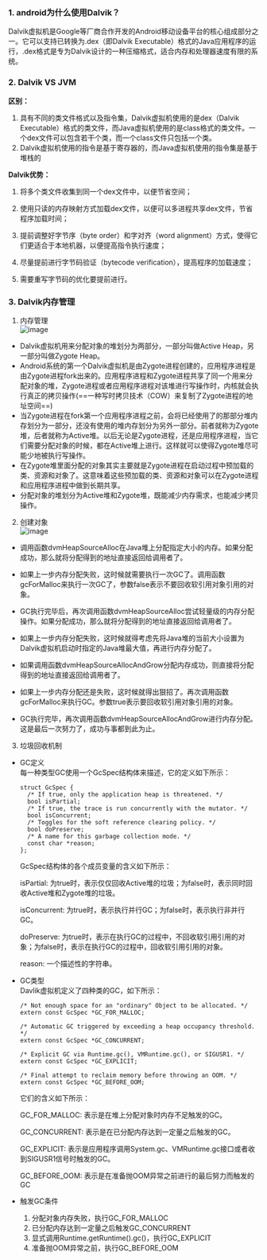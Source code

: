 ### 1. android为什么使用Dalvik？  
  Dalvik虚拟机是Google等厂商合作开发的Android移动设备平台的核心组成部分之一。它可以支持已转换为.dex（即Dalvik Executable）格式的Java应用程序的运行，.dex格式是专为Dalvik设计的一种压缩格式，适合内存和处理器速度有限的系统。  

### 2. Dalvik VS JVM  
**区别：**
1. 具有不同的类文件格式以及指令集，Dalvik虚拟机使用的是dex（Dalvik Executable）格式的类文件，而Java虚拟机使用的是class格式的类文件。一个dex文件可以包含若干个类，而一个class文件只包括一个类。
2. Dalvik虚拟机使用的指令是基于寄存器的，而Java虚拟机使用的指令集是基于堆栈的  

**Dalvik优势：**
1. 将多个类文件收集到同一个dex文件中，以便节省空间；

2. 使用只读的内存映射方式加载dex文件，以便可以多进程共享dex文件，节省程序加载时间；

3. 提前调整好字节序（byte order）和字对齐（word alignment）方式，使得它们更适合于本地机器，以便提高指令执行速度；

4. 尽量提前进行字节码验证（bytecode verification），提高程序的加载速度；

5. 需要重写字节码的优化要提前进行。  
    
### 3. Dalvik内存管理 
1. 内存管理  
![image](http://img.blog.csdn.net/20141123013605828?watermark/2/text/aHR0cDovL2Jsb2cuY3Nkbi5uZXQvTHVvc2hlbmd5YW5n/font/5a6L5L2T/fontsize/400/fill/I0JBQkFCMA==/dissolve/70/gravity/SouthEast)  
-  Dalvik虚拟机用来分配对象的堆划分为两部分，一部分叫做Active Heap，另一部分叫做Zygote Heap。  
-  Android系统的第一个Dalvik虚拟机是由Zygote进程创建的，应用程序进程是由Zygote进程fork出来的。应用程序进程和Zygote进程共享了同一个用来分配对象的堆，Zygote进程或者应用程序进程对该堆进行写操作时，内核就会执行真正的拷贝操作(==一种写时拷贝技术（COW）来复制了Zygote进程的地址空间==)  
-  当Zygote进程在fork第一个应用程序进程之前，会将已经使用了的那部分堆内存划分为一部分，还没有使用的堆内存划分为另外一部分。前者就称为Zygote堆，后者就称为Active堆。以后无论是Zygote进程，还是应用程序进程，当它们需要分配对象的时候，都在Active堆上进行。这样就可以使得Zygote堆尽可能少地被执行写操作。
-  在Zygote堆里面分配的对象其实主要就是Zygote进程在启动过程中预加载的类、资源和对象了。这意味着这些预加载的类、资源和对象可以在Zygote进程和应用程序进程中做到长期共享。
-  分配对象的堆划分为Active堆和Zygote堆，既能减少内存需求，也能减少拷贝操作。  

2. 创建对象  
![image](http://img.blog.csdn.net/20141203015902705?watermark/2/text/aHR0cDovL2Jsb2cuY3Nkbi5uZXQvTHVvc2hlbmd5YW5n/font/5a6L5L2T/fontsize/400/fill/I0JBQkFCMA==/dissolve/70/gravity/SouthEast)  

- 调用函数dvmHeapSourceAlloc在Java堆上分配指定大小的内存。如果分配成功，那么就将分配得到的地址直接返回给调用者了。 

- 如果上一步内存分配失败，这时候就需要执行一次GC了。调用函数gcForMalloc来执行一次GC了，参数false表示不要回收软引用对象引用的对象。  

- GC执行完毕后，再次调用函数dvmHeapSourceAlloc尝试轻量级的内存分配操作。如果分配成功，那么就将分配得到的地址直接返回给调用者了。  

- 如果上一步内存分配失败，这时候就得考虑先将Java堆的当前大小设置为Dalvik虚拟机启动时指定的Java堆最大值，再进行内存分配了。  

- 如果调用函数dvmHeapSourceAllocAndGrow分配内存成功，则直接将分配得到的地址直接返回给调用者了。  

- 如果上一步内存分配还是失败，这时候就得出狠招了。再次调用函数gcForMalloc来执行GC。参数true表示要回收软引用对象引用的对象。  

- GC执行完毕，再次调用函数dvmHeapSourceAllocAndGrow进行内存分配。这是最后一次努力了，成功与事都到此为止。


3. 垃圾回收机制  
- GC定义  
每一种类型GC使用一个GcSpec结构体来描述，它的定义如下所示：  
    ```
    struct GcSpec {  
      /* If true, only the application heap is threatened. */  
      bool isPartial;  
      /* If true, the trace is run concurrently with the mutator. */  
      bool isConcurrent;  
      /* Toggles for the soft reference clearing policy. */  
      bool doPreserve;  
      /* A name for this garbage collection mode. */  
      const char *reason;  
    };  
    ```  
    GcSpec结构体的各个成员变量的含义如下所示：

    isPartial: 为true时，表示仅仅回收Active堆的垃圾；为false时，表示同时回收Active堆和Zygote堆的垃圾。

    isConcurrent: 为true时，表示执行并行GC；为false时，表示执行非并行GC。

    doPreserve: 为true时，表示在执行GC的过程中，不回收软引用引用的对象；为false时，表示在执行GC的过程中，回收软引用引用的对象。

    reason: 一个描述性的字符串。  
    
- GC类型  
    Davlik虚拟机定义了四种类的GC，如下所示：  
    ```
    /* Not enough space for an "ordinary" Object to be allocated. */  
    extern const GcSpec *GC_FOR_MALLOC;  
      
    /* Automatic GC triggered by exceeding a heap occupancy threshold. */  
    extern const GcSpec *GC_CONCURRENT;  
      
    /* Explicit GC via Runtime.gc(), VMRuntime.gc(), or SIGUSR1. */  
    extern const GcSpec *GC_EXPLICIT;  
      
    /* Final attempt to reclaim memory before throwing an OOM. */  
    extern const GcSpec *GC_BEFORE_OOM; 
    ```  
    它们的含义如下所示：

    GC_FOR_MALLOC: 表示是在堆上分配对象时内存不足触发的GC。

    GC_CONCURRENT: 表示是在已分配内存达到一定量之后触发的GC。

    GC_EXPLICIT: 表示是应用程序调用System.gc、VMRuntime.gc接口或者收到SIGUSR1信号时触发的GC。

    GC_BEFORE_OOM: 表示是在准备抛OOM异常之前进行的最后努力而触发的GC  
    
- 触发GC条件  
    1. 分配对象内存失败，执行GC_FOR_MALLOC
    2. 已分配内存达到一定量之后触发GC_CONCURRENT
    3. 显式调用Runtime.getRuntime().gc()，执行GC_EXPLICIT
    4. 准备抛OOM异常之前，执行GC_BEFORE_OOM
